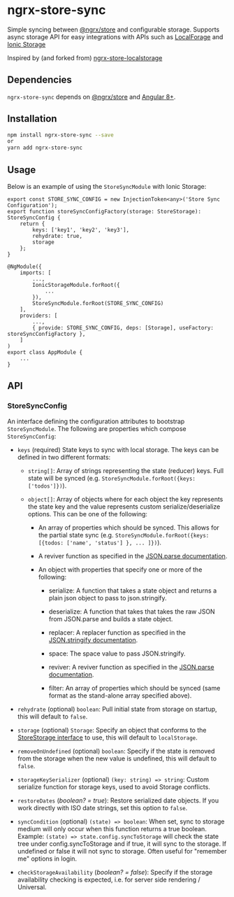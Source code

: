 # ngrx-store-sync
Simple syncing between [@ngrx/store](https://github.com/ngrx/store) and configurable storage.  Supports async storage API for easy integrations with APIs 
such as [LocalForage](https://github.com/localForage/localForage) and [Ionic Storage](https://ionicframework.com/docs/building/storage)

Inspired by (and forked from) [ngrx-store-localstorage](https://github.com/btroncone/ngrx-store-localstorage)

## Dependencies
`ngrx-store-sync` depends on [@ngrx/store](https://github.com/ngrx/store) and [Angular 8+](https://github.com/angular/angular).

## Installation
```bash
npm install ngrx-store-sync --save
or 
yarn add ngrx-store-sync
```

## Usage
Below is an example of using the `StoreSyncModule` with Ionic Storage:
```
export const STORE_SYNC_CONFIG = new InjectionToken<any>('Store Sync Configuration');
export function storeSyncConfigFactory(storage: StoreStorage): StoreSyncConfig {
    return {
        keys: ['key1', 'key2', 'key3'],
        rehydrate: true,
        storage
    };
}

@NgModule({
    imports: [
        ...,
        IonicStorageModule.forRoot({
            ...
        }),
        StoreSyncModule.forRoot(STORE_SYNC_CONFIG)
    ],
    providers: [
        ...,
        { provide: STORE_SYNC_CONFIG, deps: [Storage], useFactory: storeSyncConfigFactory },
    ]
)
export class AppModule {
    ...
}
```

## API

### **StoreSyncConfig**
An interface defining the configuration attributes to bootstrap `StoreSyncModule`. The following are properties which compose `StoreSyncConfig`:
* `keys` (required) State keys to sync with local storage. The keys can be defined in two different formats:
    * `string[]`: Array of strings representing the state (reducer) keys. Full state will be synced (e.g. `StoreSyncModule.forRoot({keys: ['todos']})`).

    * `object[]`: Array of objects where for each object the key represents the state key and the value represents custom serialize/deserialize options. This can be one of the following:

        * An array of properties which should be synced. This allows for the partial state sync (e.g. `StoreSyncModule.forRoot({keys: [{todos: ['name', 'status'] }, ... ]})`).

        * A reviver function as specified in the [JSON.parse documentation](https://developer.mozilla.org/en-US/docs/Web/JavaScript/Reference/Global_Objects/JSON/parse).

        * An object with properties that specify one or more of the following:

            * serialize: A function that takes a state object and returns a plain json object to pass to json.stringify.

            * deserialize: A function that takes that takes the raw JSON from JSON.parse and builds a state object.

            * replacer: A replacer function as specified in the [JSON.stringify documentation](https://developer.mozilla.org/en-US/docs/Web/JavaScript/Reference/Global_Objects/JSON/stringify).

            * space: The space value to pass JSON.stringify.

            * reviver: A reviver function as specified in the [JSON.parse documentation](https://developer.mozilla.org/en-US/docs/Web/JavaScript/Reference/Global_Objects/JSON/parse).

            * filter: An array of properties which should be synced (same format as the stand-alone array specified above).

* `rehydrate` (optional) `boolean`: Pull initial state from storage on startup, this will default to `false`.
* `storage` (optional) `Storage`: Specify an object that conforms to the [StoreStorage interface](https://github.com/cmdickson/ngrx-store-sync/blob/master/projects/ngrx-store-sync/src/lib/sync.module.ts#L7) to use, this will default to `localStorage`.
* `removeOnUndefined` (optional) `boolean`: Specify if the state is removed from the storage when the new value is undefined, this will default to `false`.
* `storageKeySerializer` (optional) `(key: string) => string`: Сustom serialize function for storage keys, used to avoid Storage conflicts. 
* `restoreDates` \(*boolean? = true*): Restore serialized date objects. If you work directly with ISO date strings, set this option to `false`.
* `syncCondition` (optional) `(state) => boolean`: When set, sync to storage medium will only occur when this function returns a true boolean. Example: `(state) => state.config.syncToStorage` will check the state tree under config.syncToStorage and if true, it will sync to the storage. If undefined or false it will not sync to storage. Often useful for "remember me" options in login.
* `checkStorageAvailability` \(*boolean? = false*): Specify if the storage availability checking is expected, i.e. for server side rendering / Universal.
